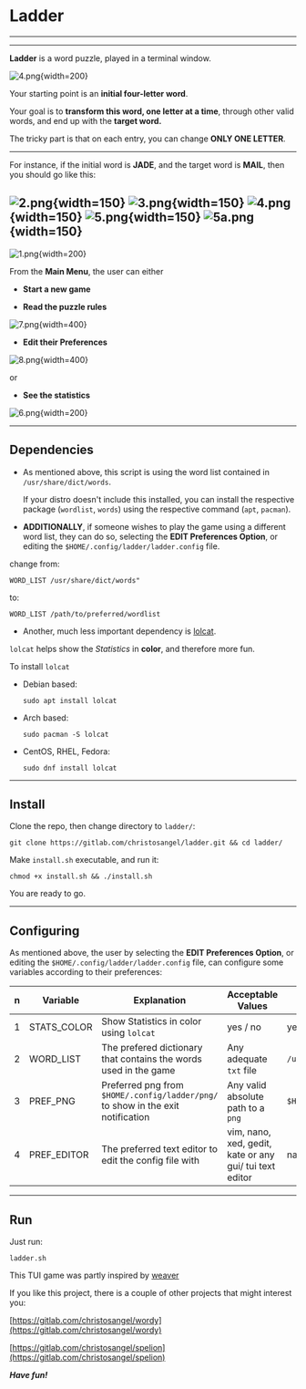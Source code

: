 # Ladder

---

---
**Ladder** is a word  puzzle, played in a terminal window.

![4.png](screenshots/4.png){width=200}



Your starting point is an **initial four-letter word**.

Your goal is to **transform  this word, one letter at a time**, through other valid words,
and end up with  the **target word.**

The tricky part is that on each entry, you can change **ONLY ONE LETTER**.



---

For instance, if the initial word is **JADE**, and the target word is **MAIL**, then you should go like this:

![2.png](screenshots/2.png){width=150}
![3.png](screenshots/3.png){width=150}
![4.png](screenshots/4.png){width=150}
![5.png](screenshots/5.png){width=150}
![5a.png](screenshots/5a.png){width=150}
---


![1.png](screenshots/1.png){width=200}




From the **Main Menu**, the user can either

- **Start a new game**

- **Read the puzzle rules**

![7.png](screenshots/7.png){width=400}

- **Edit their Preferences**

![8.png](screenshots/8.png){width=400}

or

- **See the statistics**

 ![6.png](screenshots/6.png){width=200}

---



## Dependencies

* As mentioned above, this script is using the word list contained in `/usr/share/dict/words`.

  If your distro doesn't include this installed, you can install the respective package (`wordlist`, `words`) using the respective command (`apt`, `pacman`).

* **ADDITIONALLY**, if someone wishes to play the game using a different word list, they can do so, selecting the **EDIT Preferences Option**, or editing the `$HOME/.config/ladder/ladder.config` file.

change from:

```
WORD_LIST /usr/share/dict/words"
```
to:

```
WORD_LIST /path/to/preferred/wordlist
```


* Another, much less important dependency is [lolcat](https://github.com/busyloop/lolcat).

 `lolcat` helps show the *Statistics* in **color**, and therefore more fun.



 To install `lolcat`

  * Debian based:

    ```
    sudo apt install lolcat
    ```

 * Arch based:

    ```
    sudo pacman -S lolcat
    ```

 * CentOS, RHEL, Fedora:

    ```
    sudo dnf install lolcat
    ```

---
## Install

Clone the repo, then change directory to `ladder/`:
```
git clone https://gitlab.com/christosangel/ladder.git && cd ladder/
```

Make  `install.sh` executable, and run it:

```
chmod +x install.sh && ./install.sh
```

You are ready to go.

---
## Configuring

As mentioned above, the user by selecting  the **EDIT Preferences Option**, or editing the `$HOME/.config/ladder/ladder.config` file, can configure some variables according to their preferences:

|n|Variable|Explanation|Acceptable Values| Default Value|
|---|---|---|---|---|
|1|STATS_COLOR|Show Statistics in color using `lolcat`| yes / no| yes|
|2|WORD_LIST|The prefered dictionary that contains the words used in the game|Any adequate `txt` file| `/usr/share/dict/words`|
|3|PREF_PNG |Preferred png from `$HOME/.config/ladder/png/` to show in the exit notification|Any valid absolute path to a `png`| `$HOME/.config/ladder/png/l1.png`|
|4|PREF_EDITOR|The preferred text editor to edit the config file with|vim, nano, xed, gedit, kate or any gui/ tui text editor| nano|

---
## Run

Just run:

```
ladder.sh
```
This TUI game was partly inspired by [weaver](https://weavergame.org/)

If you like this project, there is a couple of other projects that might interest you:

[https://gitlab.com/christosangel/wordy](https://gitlab.com/christosangel/wordy)

[https://gitlab.com/christosangel/spelion](https://gitlab.com/christosangel/spelion)

***Have fun!***
